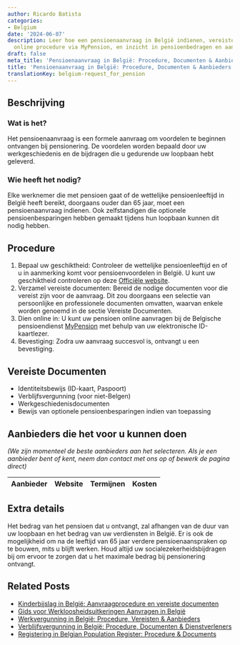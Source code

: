 ```yaml
---
author: Ricardo Batista
categories:
- Belgium
date: '2024-06-07'
description: Leer hoe een pensioenaanvraag in België indienen, vereiste documenten,
  online procedure via MyPension, en inzicht in pensioenbedragen en aanspraken.
draft: false
meta_title: 'Pensioenaanvraag in België: Procedure, Documenten & Aanbieders'
title: 'Pensioenaanvraag in België: Procedure, Documenten & Aanbieders'
translationKey: belgium-request_for_pension
---
```



## Beschrijving
### Wat is het?
Het pensioenaanvraag is een formele aanvraag om voordelen te beginnen ontvangen bij pensionering. De voordelen worden bepaald door uw werkgeschiedenis en de bijdragen die u gedurende uw loopbaan hebt geleverd.

### Wie heeft het nodig?
Elke werknemer die met pensioen gaat of de wettelijke pensioenleeftijd in België heeft bereikt, doorgaans ouder dan 65 jaar, moet een pensioenaanvraag indienen. Ook zelfstandigen die optionele pensioenbesparingen hebben gemaakt tijdens hun loopbaan kunnen dit nodig hebben.

## Procedure
1. Bepaal uw geschiktheid: Controleer de wettelijke pensioenleeftijd en of u in aanmerking komt voor pensioenvoordelen in België. U kunt uw geschiktheid controleren op deze [Officiële website](https://socialsecurity.belgium.be/nl).
2. Verzamel vereiste documenten: Bereid de nodige documenten voor die vereist zijn voor de aanvraag. Dit zou doorgaans een selectie van persoonlijke en professionele documenten omvatten, waarvan enkele worden genoemd in de sectie Vereiste Documenten.
3. Dien online in: U kunt uw pensioen online aanvragen bij de Belgische pensioendienst [MyPension](https://www.mypension.be/nl) met behulp van uw elektronische ID-kaartlezer.
4. Bevestiging: Zodra uw aanvraag succesvol is, ontvangt u een bevestiging.

## Vereiste Documenten
- Identiteitsbewijs (ID-kaart, Paspoort)
- Verblijfsvergunning (voor niet-Belgen)
- Werkgeschiedenisdocumenten
- Bewijs van optionele pensioenbesparingen indien van toepassing

## Aanbieders die het voor u kunnen doen

_(We zijn momenteel de beste aanbieders aan het selecteren. Als je een aanbieder bent of kent, neem dan contact met ons op of bewerk de pagina direct)_

| Aanbieder       |     Website     |     Termijnen    |       Kosten     |
| :-------------: | :-------------: |  :-------------: | :-------------: |

## Extra details
Het bedrag van het pensioen dat u ontvangt, zal afhangen van de duur van uw loopbaan en het bedrag van uw verdiensten in België. Er is ook de mogelijkheid om na de leeftijd van 65 jaar verdere pensioenaanspraken op te bouwen, mits u blijft werken. Houd altijd uw socialezekerheidsbijdragen bij om ervoor te zorgen dat u het maximale bedrag bij pensionering ontvangt.
## Related Posts

- [Kinderbijslag in België: Aanvraagprocedure en vereiste documenten](https://tramitit.com/nl/guides/belgium/verzoek_om_kinderbijslag/)
- [Gids voor Werkloosheidsuitkeringen Aanvragen in België](https://tramitit.com/nl/guides/belgium/verzoek_om_werkloosheidsuitkering/)
- [Werkvergunning in België: Procedure, Vereisten & Aanbieders](https://tramitit.com/nl/guides/belgium/verzoek_om_werkvergunning/)
- [Verblijfsvergunning in België: Procedure, Documenten & Dienstverleners](https://tramitit.com/nl/guides/belgium/verzoek_om_verblijfstitel/)
- [Registering in Belgian Population Register: Procedure & Documents](https://tramitit.com/nl/guides/belgium/inschrijving_in_de_bevolkingsregisters/)